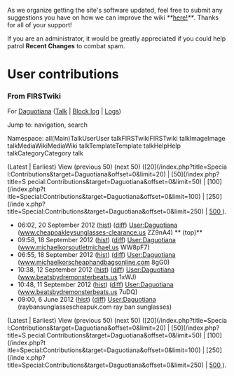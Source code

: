 As we organize getting the site's software updated, feel free to submit any
suggestions you have on how we can improve the wiki
_**_[here!](/index.php/User:Hallry/Suggestions "User:Hallry/Suggestions"
)_**_. Thanks for all of your support!

If you are an administrator, it would be greatly appreciated if you could help
patrol **Recent Changes** to combat spam.

# User contributions

### From FIRSTwiki

For [Daguotiana](/index.php/User:Daguotiana "User:Daguotiana" )
([Talk](/index.php?title=User_talk:Daguotiana&action=edit "User
talk:Daguotiana" ) | [Block
log](/index.php?title=Special:Log&type=block&page=User:Daguotiana
"Special:Log" ) | [Logs](/index.php?title=Special:Log&user=Daguotiana
"Special:Log" ))

Jump to: navigation, search

Namespace:  all(Main)TalkUserUser talkFIRSTwikiFIRSTwiki talkImageImage
talkMediaWikiMediaWiki talkTemplateTemplate talkHelpHelp talkCategoryCategory
talk

(Latest | Earliest) View (previous 50) (next 50) ([20](/index.php?title=Specia
l:Contributions&target=Daguotiana&offset=0&limit=20) | [50](/index.php?title=S
pecial:Contributions&target=Daguotiana&offset=0&limit=50) | [100](/index.php?t
itle=Special:Contributions&target=Daguotiana&offset=0&limit=100) | [250](/inde
x.php?title=Special:Contributions&target=Daguotiana&offset=0&limit=250) | [500
](/index.php?title=Special:Contributions&target=Daguotiana&offset=0&limit=500)
).

  * 06:02, 20 September 2012 ([hist](/index.php?title=User:Daguotiana&action=history "User:Daguotiana" )) ([diff](/index.php?title=User:Daguotiana&diff=prev&oldid=762323 "User:Daguotiana" )) [User:Daguotiana](/index.php/User:Daguotiana "User:Daguotiana" ) (www.cheapoakleysunglasses-clearance.us ZZ9nA4) ** (top)**
  * 09:58, 18 September 2012 ([hist](/index.php?title=User:Daguotiana&action=history "User:Daguotiana" )) ([diff](/index.php?title=User:Daguotiana&diff=prev&oldid=739870 "User:Daguotiana" )) [User:Daguotiana](/index.php/User:Daguotiana "User:Daguotiana" ) (www.michaelkorsoutletmichael.us WW8pF7)
  * 06:55, 18 September 2012 ([hist](/index.php?title=User:Daguotiana&action=history "User:Daguotiana" )) ([diff](/index.php?title=User:Daguotiana&diff=prev&oldid=738171 "User:Daguotiana" )) [User:Daguotiana](/index.php/User:Daguotiana "User:Daguotiana" ) (www.michaelkorscheaphandbagsonline.com 8gG0)
  * 10:38, 12 September 2012 ([hist](/index.php?title=User:Daguotiana&action=history "User:Daguotiana" )) ([diff](/index.php?title=User:Daguotiana&diff=prev&oldid=675407 "User:Daguotiana" )) [User:Daguotiana](/index.php/User:Daguotiana "User:Daguotiana" ) (www.beatsbydremonsterbeats.us 1xWJ)
  * 10:48, 11 September 2012 ([hist](/index.php?title=User:Daguotiana&action=history "User:Daguotiana" )) ([diff](/index.php?title=User:Daguotiana&diff=prev&oldid=665370 "User:Daguotiana" )) [User:Daguotiana](/index.php/User:Daguotiana "User:Daguotiana" ) (www.beatsbydremonsterbeats.us 7uDQ)
  * 09:00, 6 June 2012 ([hist](/index.php?title=User:Daguotiana&action=history "User:Daguotiana" )) ([diff](/index.php?title=User:Daguotiana&diff=prev&oldid=126927 "User:Daguotiana" )) [User:Daguotiana](/index.php/User:Daguotiana "User:Daguotiana" ) (raybansunglassescheapuk.com ray ban sunglasses)

(Latest | Earliest) View (previous 50) (next 50) ([20](/index.php?title=Specia
l:Contributions&target=Daguotiana&offset=0&limit=20) | [50](/index.php?title=S
pecial:Contributions&target=Daguotiana&offset=0&limit=50) | [100](/index.php?t
itle=Special:Contributions&target=Daguotiana&offset=0&limit=100) | [250](/inde
x.php?title=Special:Contributions&target=Daguotiana&offset=0&limit=250) | [500
](/index.php?title=Special:Contributions&target=Daguotiana&offset=0&limit=500)
).

